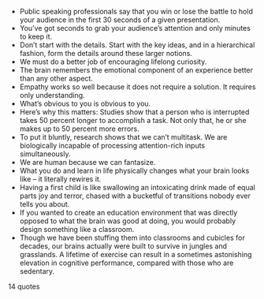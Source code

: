  - Public speaking professionals say that you win or lose the battle to hold your audience in the first 30 seconds of a given presentation.
 - You’ve got seconds to grab your audience’s attention and only minutes to keep it.
 - Don’t start with the details. Start with the key ideas, and in a hierarchical fashion, form the details around these larger notions.
 - We must do a better job of encouraging lifelong curiosity.
 - The brain remembers the emotional component of an experience better than any other aspect.
 - Empathy works so well because it does not require a solution. It requires only understanding.
 - What’s obvious to you is obvious to you.
 - Here’s why this matters: Studies show that a person who is interrupted takes 50 percent longer to accomplish a task. Not only that, he or she makes up to 50 percent more errors.
 - To put it bluntly, research shows that we can’t multitask. We are biologically incapable of processing attention-rich inputs simultaneously.
 - We are human because we can fantasize.
 - What you do and learn in life physically changes what your brain looks like – it literally rewires it.
 - Having a first child is like swallowing an intoxicating drink made of equal parts joy and terror, chased with a bucketful of transitions nobody ever tells you about.
 - If you wanted to create an education environment that was directly opposed to what the brain was good at doing, you would probably design something like a classroom.
 - Though we have been stuffing them into classrooms and cubicles for decades, our brains actually were built to survive in jungles and grasslands. A lifetime of exercise can result in a sometimes astonishing elevation in cognitive performance, compared with those who are sedentary.

14 quotes
